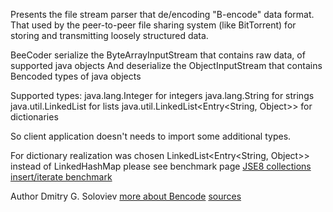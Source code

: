 Presents the file stream parser that de/encoding "B-encode" data format. Thatused by the peer-to-peer file sharing system (like BitTorrent) for storingand transmitting loosely structured data.BeeCoder serialize the ByteArrayInputStream that contains raw data, of supported java objectsAnd deserialize the ObjectInputStream that contains Bencoded types of java objectsSupported types:java.lang.Integer for integersjava.lang.String for stringsjava.util.LinkedList<Object> for listsjava.util.LinkedList<Entry<String, Object>> for dictionariesSo client application doesn't needs to import some additional types.For dictionary realization was chosen LinkedList<Entry<String, Object>> instead of LinkedHashMap please see benchmark page<a href="https://github.com/soulaway/jse8collectionBenchmark">JSE8 collections insert/iterate benchmark</a>Author Dmitry G. Soloviev<a href="http://en.wikipedia.org/wiki/Bencode">more about Bencode</a><a href="https://github.com/soulaway/beecoder">sources</a>